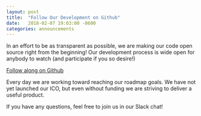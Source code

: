 ```yaml
---
layout: post
title:  "Follow Our Development on Github"
date:   2018-02-07 19:03:00 -0600
categories: announcements
---
```

In an effort to be as transparent as possible, we are making our code open source right from the beginning! Our development process is wide open for anybody to watch (and participate if you so desire!)

[Follow along on Github](https://www.github.com/uprightly)

Every day we are working toward reaching our roadmap goals. We have not yet launched our ICO, but even without funding we are striving to deliver a useful product.

If you have any questions, feel free to join us in our Slack chat!
